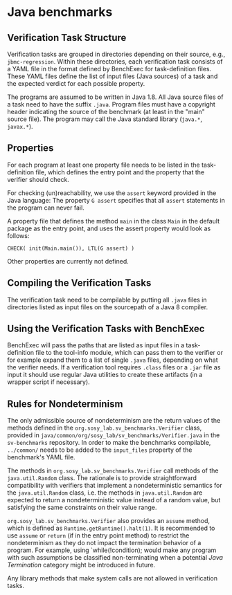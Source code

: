 <!--
This file is part of the SV-Benchmarks collection of verification tasks:
https://github.com/sosy-lab/sv-benchmarks

SPDX-FileCopyrightText: 2011-2020 The SV-Benchmarks community

SPDX-License-Identifier: Apache-2.0
-->

# Java benchmarks

## Verification Task Structure

Verification tasks are grouped in directories depending on their source,
e.g., `jbmc-regression`.
Within these directories, each verification task consists of a YAML file
in the format defined by BenchExec for task-definition files.
These YAML files define the list of input files (Java sources) of a task
and the expected verdict for each possible property.

The programs are assumed to be written in Java 1.8.
All Java source files of a task need to have the suffix `.java`.
Program files must have a copyright header indicating
the source of the benchmark (at least in the "main" source file).
The program may call the Java standard library (`java.*`, `javax.*`).

## Properties

For each program at least one property file needs to be listed
in the task-definition file, which defines the entry point
and the property that the verifier should check.

For checking (un)reachability,
we use the `assert` keyword provided in the Java language:
The property `G assert` specifies that all `assert` statements
in the program can never fail.

A property file that defines the method `main` in the class `Main`
in the default package as the entry point,
and uses the assert property would look as follows:

    CHECK( init(Main.main()), LTL(G assert) )

Other properties are currently not defined.

## Compiling the Verification Tasks

The verification task need to be compilable by putting all `.java` files
in directories listed as input files on the sourcepath of a Java 8 compiler.

## Using the Verification Tasks with BenchExec

BenchExec will pass the paths
that are listed as input files in a task-definition file
to the tool-info module,
which can pass them to the verifier
or for example expand them to a list of single `.java` files,
depending on what the verifier needs.
If a verification tool requires `.class` files or a `.jar` file as input
it should use regular Java utilities to create these artifacts
(in a wrapper script if necessary).

## Rules for Nondeterminism

The only admissible source of nondeterminism are the return values of
the methods defined in the `org.sosy_lab.sv_benchmarks.Verifier`
class, provided in
`java/common/org/sosy_lab/sv_benchmarks/Verifier.java` in the
`sv-benchmarks` repository. In order to make the benchmarks
compilable, `../common/` needs to be added to the `input_files`
property of the benchmark's YAML file.

The methods in `org.sosy_lab.sv_benchmarks.Verifier` call methods
of the `java.util.Random` class. The rationale is to provide
straightforward compatibility with verifiers that implement a
nondeterministic semantics for the `java.util.Random` class, i.e.
the methods in `java.util.Random` are expected to return a
nondeterministic value instead of a random value, but satisfying
the same constraints on their value range.

`org.sosy_lab.sv_benchmarks.Verifier` also provides an `assume`
method, which is defined as `Runtime.getRuntime().halt(1)`.  It is
recommended to use `assume` or `return` (if in the entry point method)
to restrict the nondeterminism as they do not impact the termination
behavior of a program. For example, using `while(!condition); would
make any program with such assumptions be classified non-terminating
when a potential _Java Termination_ category might be introduced in
future.

Any library methods that make system calls are not allowed in
verification tasks.

